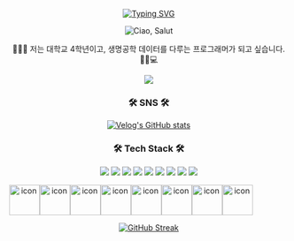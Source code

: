 <p align="center">
  <a href="https://readme-typing-svg.demolab.com?font=Fira+Code&pause=1000&color=F798CF&background=FFFFFF00&center=true&vCenter=true&random=false&width=435&lines=THANK+YOU+TO+VISIT+MY+GIT+HOME">
    <img src="https://readme-typing-svg.demolab.com?font=Fira+Code&pause=1000&color=F798CF&background=FFFFFF00&center=true&vCenter=true&random=false&width=435&lines=THANK+YOU+TO+VISIT+MY+GIT+HOME" alt="Typing SVG">
  </a>
</p>

<p align="center">
  <img src="https://github.com/rlaalswn222/rlaalswn222/assets/89075360/a9447cf9-da68-48fc-8cad-dcca5c207038" alt="Ciao, Salut">
</p>
<p align="center">
🚀🚀🚀 저는 대학교 4학년이고, 생명공학 데이터를 다루는 프로그래머가 되고 싶습니다. 🧬🧪💻
</p>

<p align="center">
  <img src="https://github-readme-stats.vercel.app/api?username=rlaalswn222&show_icons=true&bg_color=fff8eb&title_color=ff69b4&text_color=ff8e99&icon_color=ff8e99">
</p>

<h3 align="center"> 🛠 SNS 🛠 </h3>

<p align="center">
  <a href="https://velog.io/@rlaalswn0202/posts">
    <img src="https://velog-readme-stats.vercel.app/api/badge?name=mingdue02"alt="Velog's GitHub stats">
  </a>
</p>

<h3 align="center"> 🛠 Tech Stack 🛠 </h3>
<p align="center">
  <img src="https://img.shields.io/badge/html5-E34F26?style=flat&logo=html5&logoColor=white"/>
  <img src="https://img.shields.io/badge/react-61DAFB?style=flat&logo=react&logoColor=white">
  <img src="https://img.shields.io/badge/spring-6DB33F?style=flat&logo=spring&logoColor=white">
  <img src="https://img.shields.io/badge/python-3776AB?style=flat&logo=python&logoColor=white">
  <!--<img src="https://img.shields.io/badge/pycharm-000000?style=flat&logo=pycharm&logoColor=white"> --!>
  <img src="https://img.shields.io/badge/c++-00599C?style=flat&logo=cplusplus&logoColor=white">
  <img src="https://img.shields.io/badge/flutter-02569B?style=flat&logo=flutter&logoColor=white">
  <img src="https://img.shields.io/badge/csharp-512BD4?style=flat&logo=c#&loColor=white">
  <img src="https://img.shields.io/badge/swift-F05138?style=flat&logo=swift&loColor=white">
  <img src="https://img.shields.io/badge/mysql-4479A1?style=flat&logo=mysql&loColor=white">
  
</p>

<div align="center">
  <div style="display: flex; align-items: flex-start;"><img src="https://techstack-generator.vercel.app/python-icon.svg" alt="icon" width="55" height="55" /><img src="https://techstack-generator.vercel.app/java-icon.svg" alt="icon" width="55" height="55" /><img src="https://techstack-generator.vercel.app/csharp-icon.svg" alt="icon" width="55" height="55" /><img src="https://techstack-generator.vercel.app/cpp-icon.svg" alt="icon" width="55" height="55" /><img src="https://techstack-generator.vercel.app/swift-icon.svg" alt="icon" width="55" height="55" /><img src="https://techstack-generator.vercel.app/react-icon.svg" alt="icon" width="55" height="55" /><img src="https://techstack-generator.vercel.app/github-icon.svg" alt="icon" width="55" height="55" /><img src="https://techstack-generator.vercel.app/mysql-icon.svg" alt="icon" width="55" height="55" /></div>
</div>


<!--**[![Anurag's GitHub stats](https://github-readme-stats.vercel.app/api?username=rlaalswn222)](https://github.com/anuraghazra/github-readme-stats)-->

<p align="center">
  <a href="https://streak-stats.demolab.com?user=rlaalswn222&theme=dayfox&date_format=%5BY.%5Dn.j&mode=weekly">
    <img src="https://streak-stats.demolab.com?user=rlaalswn222&theme=dayfox&date_format=%5BY.%5Dn.j&mode=weekly" alt="GitHub Streak">
  </a>
</p>

